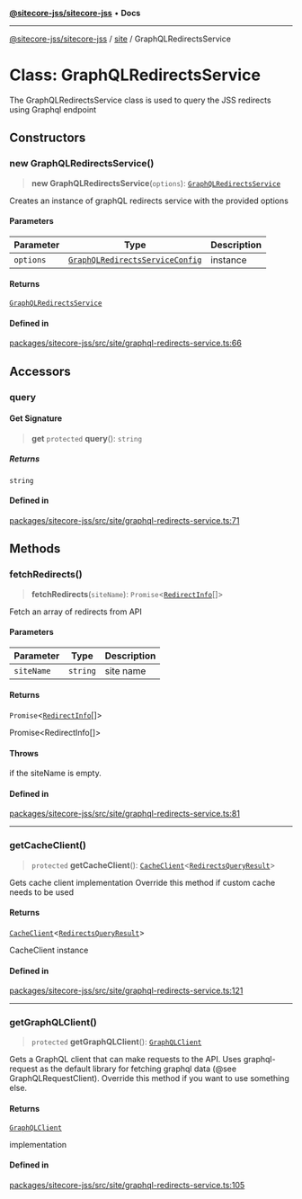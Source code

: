 [**@sitecore-jss/sitecore-jss**](../../README.md) • **Docs**

***

[@sitecore-jss/sitecore-jss](../../README.md) / [site](../README.md) / GraphQLRedirectsService

# Class: GraphQLRedirectsService

The GraphQLRedirectsService class is used to query the JSS redirects using Graphql endpoint

## Constructors

### new GraphQLRedirectsService()

> **new GraphQLRedirectsService**(`options`): [`GraphQLRedirectsService`](GraphQLRedirectsService.md)

Creates an instance of graphQL redirects service with the provided options

#### Parameters

| Parameter | Type | Description |
| ------ | ------ | ------ |
| `options` | [`GraphQLRedirectsServiceConfig`](../type-aliases/GraphQLRedirectsServiceConfig.md) | instance |

#### Returns

[`GraphQLRedirectsService`](GraphQLRedirectsService.md)

#### Defined in

[packages/sitecore-jss/src/site/graphql-redirects-service.ts:66](https://github.com/Sitecore/jss/blob/af24dc733f2da542fbd685fe19113cb44a99f6ba/packages/sitecore-jss/src/site/graphql-redirects-service.ts#L66)

## Accessors

### query

#### Get Signature

> **get** `protected` **query**(): `string`

##### Returns

`string`

#### Defined in

[packages/sitecore-jss/src/site/graphql-redirects-service.ts:71](https://github.com/Sitecore/jss/blob/af24dc733f2da542fbd685fe19113cb44a99f6ba/packages/sitecore-jss/src/site/graphql-redirects-service.ts#L71)

## Methods

### fetchRedirects()

> **fetchRedirects**(`siteName`): `Promise`\<[`RedirectInfo`](../type-aliases/RedirectInfo.md)[]\>

Fetch an array of redirects from API

#### Parameters

| Parameter | Type | Description |
| ------ | ------ | ------ |
| `siteName` | `string` | site name |

#### Returns

`Promise`\<[`RedirectInfo`](../type-aliases/RedirectInfo.md)[]\>

Promise<RedirectInfo[]>

#### Throws

if the siteName is empty.

#### Defined in

[packages/sitecore-jss/src/site/graphql-redirects-service.ts:81](https://github.com/Sitecore/jss/blob/af24dc733f2da542fbd685fe19113cb44a99f6ba/packages/sitecore-jss/src/site/graphql-redirects-service.ts#L81)

***

### getCacheClient()

> `protected` **getCacheClient**(): [`CacheClient`](../../index/interfaces/CacheClient.md)\<[`RedirectsQueryResult`](../type-aliases/RedirectsQueryResult.md)\>

Gets cache client implementation
Override this method if custom cache needs to be used

#### Returns

[`CacheClient`](../../index/interfaces/CacheClient.md)\<[`RedirectsQueryResult`](../type-aliases/RedirectsQueryResult.md)\>

CacheClient instance

#### Defined in

[packages/sitecore-jss/src/site/graphql-redirects-service.ts:121](https://github.com/Sitecore/jss/blob/af24dc733f2da542fbd685fe19113cb44a99f6ba/packages/sitecore-jss/src/site/graphql-redirects-service.ts#L121)

***

### getGraphQLClient()

> `protected` **getGraphQLClient**(): [`GraphQLClient`](../../index/interfaces/GraphQLClient.md)

Gets a GraphQL client that can make requests to the API. Uses graphql-request as the default
library for fetching graphql data (@see GraphQLRequestClient). Override this method if you
want to use something else.

#### Returns

[`GraphQLClient`](../../index/interfaces/GraphQLClient.md)

implementation

#### Defined in

[packages/sitecore-jss/src/site/graphql-redirects-service.ts:105](https://github.com/Sitecore/jss/blob/af24dc733f2da542fbd685fe19113cb44a99f6ba/packages/sitecore-jss/src/site/graphql-redirects-service.ts#L105)

